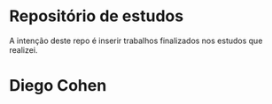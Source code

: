 # Repositório de estudos
A intenção deste repo é inserir trabalhos finalizados nos estudos que realizei.
# Diego Cohen
